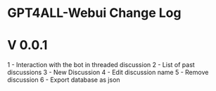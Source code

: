 # GPT4ALL-Webui Change Log

# V 0.0.1
1 - Interaction with the bot in threaded discussion
2 - List of past discussions
3 - New Discussion
4 - Edit discussion name
5 - Remove discussion
6 - Export database as json
